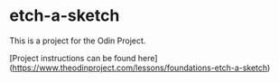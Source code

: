 # etch-a-sketch
This is a project for the Odin Project.

[Project instructions can be found here] (https://www.theodinproject.com/lessons/foundations-etch-a-sketch)
